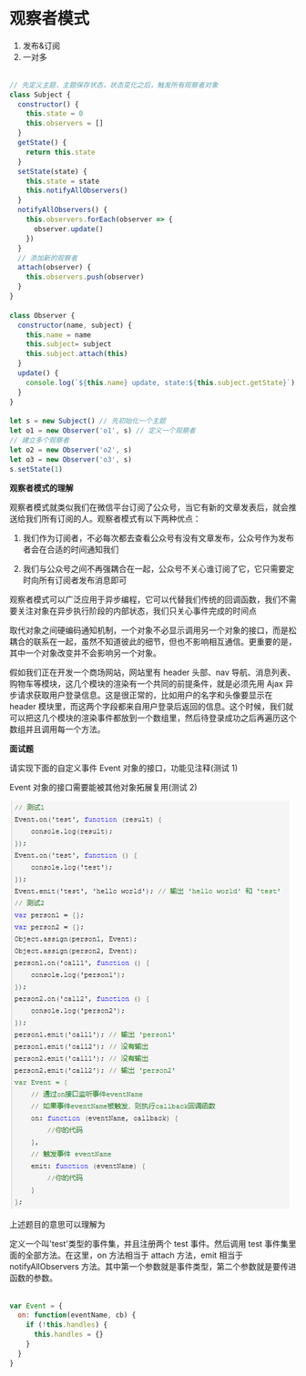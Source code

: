 # 观察者模式

1.  发布&订阅
2.  一对多

```js

// 先定义主题，主题保存状态，状态变化之后，触发所有观察者对象
class Subject {
  constructor() {
    this.state = 0
    this.observers = []
  }
  getState() {
    return this.state
  }
  setState(state) {
    this.state = state
    this.notifyAllObservers()
  }
  notifyAllObservers() {
    this.observers.forEach(observer => {
      observer.update()
    })
  }
  // 添加新的观察者
  attach(observer) {
    this.observers.push(observer)
  }
}

class Observer {
  constructor(name, subject) {
    this.name = name
    this.subject= subject
    this.subject.attach(this)
  }
  update() {
    console.log(`${this.name} update, state:${this.subject.getState}`)
  }
}

let s = new Subject() // 先初始化一个主题
let o1 = new Observer('o1', s) // 定义一个观察者
// 建立多个观察者
let o2 = new Observer('o2', s)
let o3 = new Observer('o3', s)
s.setState(1)

```

**观察者模式的理解**

观察者模式就类似我们在微信平台订阅了公众号，当它有新的文章发表后，就会推送给我们所有订阅的人。观察者模式有以下两种优点：

1.  我们作为订阅者，不必每次都去查看公众号有没有文章发布，公众号作为发布者会在合适的时间通知我们

2.  我们与公众号之间不再强耦合在一起，公众号不关心谁订阅了它，它只需要定时向所有订阅者发布消息即可

观察者模式可以广泛应用于异步编程，它可以代替我们传统的回调函数，我们不需要关注对象在异步执行阶段的内部状态，我们只关心事件完成的时间点

取代对象之间硬编码通知机制，一个对象不必显示调用另一个对象的接口，而是松耦合的联系在一起，虽然不知道彼此的细节，但也不影响相互通信。更重要的是，其中一个对象改变并不会影响另一个对象。

假如我们正在开发一个商场网站，网站里有 header 头部、nav 导航、消息列表、购物车等模块，这几个模块的渲染有一个共同的前提条件，就是必须先用 Ajax 异步请求获取用户登录信息。这是很正常的，比如用户的名字和头像要显示在 header 模块里，而这两个字段都来自用户登录后返回的信息。这个时候，我们就可以把这几个模块的渲染事件都放到一个数组里，然后待登录成功之后再遍历这个数组并且调用每一个方法。

**面试题**

请实现下面的自定义事件 Event 对象的接口，功能见注释(测试 1)

Event 对象的接口需要能被其他对象拓展复用(测试 2)

![Image text](https://github.com/cwzp990/notes/blob/master/images/observer.png)

上述题目的意思可以理解为

定义一个叫'test'类型的事件集，并且注册两个 test 事件。然后调用 test 事件集里面的全部方法。在这里，on 方法相当于 attach 方法，emit 相当于 notifyAllObservers 方法。其中第一个参数就是事件类型，第二个参数就是要传进函数的参数。

```js

var Event = {
  on: function(eventName, cb) {
    if (!this.handles) {
      this.handles = {}
    }
  }
}

```
